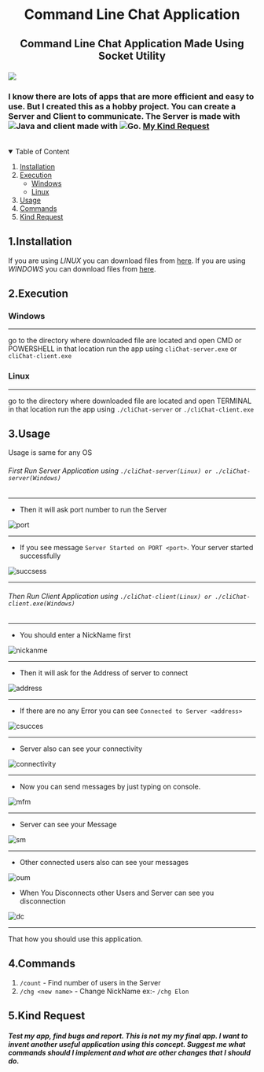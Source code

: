 
# <p align="center"> Command Line Chat Application </p>
 
## <p align="center"> Command Line Chat Application Made Using Socket Utility </p>

<img style="text-align: center;" src="https://user-images.githubusercontent.com/75155192/184914041-e580521e-b5ad-4a26-a0ec-37a877b3f519.png">


### I know there are lots of apps that are more efficient and easy to use. But I created this as a hobby project. You can create a Server and Client to communicate. The Server is made with ![Java](https://img.shields.io/badge/java-%23ED8B00.svg?style=for-the-badge&logo=java&logoColor=white) and client made with ![Go](https://img.shields.io/badge/go-%2300ADD8.svg?style=for-the-badge&logo=go&logoColor=white). [My Kind Request](#5kind-request)
<br>

<details open>
    <summary>Table of Content</summary>
    <ol>
        <li><a href="#1installation">Installation</a></li>
        <li><a href="#2execution">Execution</a>
            <ul>
                <li><a href="#windows">Windows</li>
                <li><a href="#linux">Linux</li>
            </ul>
        </li>
        <li><a href="#3usage">Usage</a></li>
        <li><a href="#4commands">Commands</a></li>
        <li><a href="#5kind-request">Kind Request</a></li>
    </ol>
</details>

## 1.Installation

If you are using *LINUX* you can download files from [here](https://github.com/heshanthenura/cliChat-releases/tree/main/Linux).
If you are using *WINDOWS* you can download files from [here](https://github.com/heshanthenura/cliChat-releases/tree/main/Windows).

## 2.Execution
   ### Windows
<hr>

go to the directory where downloaded file are located
and open CMD or POWERSHELL in that location
run the app using `cliChat-server.exe` or `cliChat-client.exe`

### Linux
<hr>

go to the directory where downloaded file are located
and open TERMINAL in that location
run the app using `./cliChat-server` or `./cliChat-client.exe`

## 3.Usage
Usage is same for any OS

###### First Run Server Application using `./cliChat-server(Linux) or ./cliChat-server(Windows)`

<hr>

* Then it will ask port number to run the Server

![port](https://user-images.githubusercontent.com/75155192/184917231-1994d988-0050-4e85-bf63-a4d1250b8a26.png)
<hr>

* If you see message `Server Started on PORT <port>`. Your server started successfully

![succsess](https://user-images.githubusercontent.com/75155192/184918793-dc919c77-4e5d-46fb-91e0-004534556682.png)
<hr>

###### Then Run Client Application using `./cliChat-client(Linux) or ./cliChat-client.exe(Windows)`
<hr>

* You should enter a NickName first

![nickanme](https://user-images.githubusercontent.com/75155192/184922417-0ba40033-d327-41c3-902d-6d8a0129dc77.png)
<hr>

* Then it will ask for the Address of server to connect

![address](https://user-images.githubusercontent.com/75155192/184924113-c75c253b-5f70-4959-971f-2c377f1b165f.png)
<hr>

* If there are no any Error you can see `Connected to Server <address>`

![csucces](https://user-images.githubusercontent.com/75155192/184924650-a160c05a-7733-4793-b050-65e2be86f007.png)
<hr>

* Server also can see your connectivity

![connectivity](https://user-images.githubusercontent.com/75155192/184926225-b4be159c-b030-4900-830b-12721a94fdd4.png)
<hr>

* Now you can send messages by just typing on console.

![mfm](https://user-images.githubusercontent.com/75155192/184927245-5840c1b7-4aa2-4e5d-8d40-119d9779b312.png)
<hr>

* Server can see your Message

![sm](https://user-images.githubusercontent.com/75155192/184927484-eb7fd0a6-d417-4ef3-ad9d-ed82e9912789.png)
<hr>

* Other connected users also can see your messages

![oum](https://user-images.githubusercontent.com/75155192/184927763-f3cc58f7-d93f-4084-b949-6d2de8a8b002.png)

* When You Disconnects other Users and Server can see you disconnection

![dc](https://user-images.githubusercontent.com/75155192/184928337-d2745bcf-12fa-40bb-926b-645de36da6d6.png)
<hr>

That how you should use this application.

## 4.Commands
 1. `/count` - Find number of users in the Server
 2. `/chg <new name>` - Change NickName ex:- `/chg Elon`


## 5.Kind Request

##### Test my app, find bugs and report. This is not my my final app. I want to invent another useful application using this concept. Suggest me what commands should I implement and what are other changes that I should do.